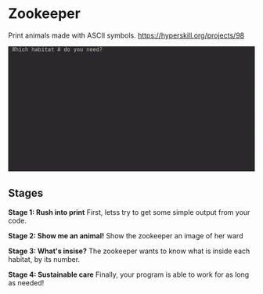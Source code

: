 # Zookeeper
Print animals made with ASCII symbols.
https://hyperskill.org/projects/98

![image](demonstration.gif)

## Stages

__Stage 1: Rush into print__
First, letss try to get some simple output from your code.

__Stage 2: Show me an animal!__
Show the zookeeper an image of her ward

__Stage 3: What's insise?__
The zookeeper wants to know what is inside each habitat, by its number.

__Stage 4: Sustainable care__
Finally, your program is able to work for as long as needed!





